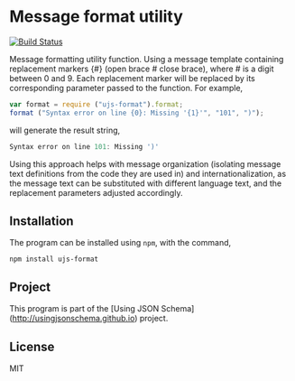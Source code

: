 # Message format utility

[![Build Status](https://secure.travis-ci.org/usingjsonschema/ujs-format-nodejs.png?branch=master)](http://travis-ci.org/usingjsonschema/ujs-format-nodejs)

Message formatting utility function. Using a message template containing
replacement markers {#} (open brace # close brace), where # is a digit
between 0 and 9. Each replacement marker will be replaced by its
corresponding parameter passed to the function. For example,

```javascript
var format = require ("ujs-format").format;
format ("Syntax error on line {0}: Missing '{1}'", "101", ")");
```

will generate the result string,

```javascript
Syntax error on line 101: Missing ')'
```

Using this approach helps with message organization (isolating message
text definitions from the code they are used in) and internationalization,
as the message text can be substituted with different language text, and
the replacement parameters adjusted accordingly.

## Installation
The program can be installed using ```npm```, with the command,

    npm install ujs-format

## Project
This program is part of the [Using JSON Schema]
(http://usingjsonschema.github.io) project.

## License
MIT
